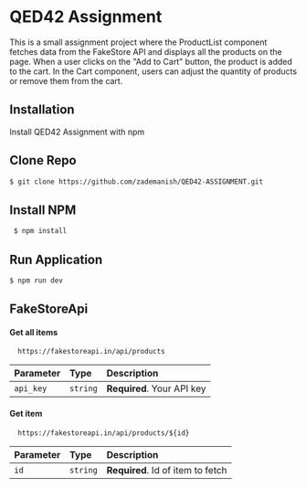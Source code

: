 
# QED42 Assignment 

This is a small assignment project where the ProductList component fetches data from the FakeStore API and displays all the products on the page. When a user clicks on the "Add to Cart" button, the product is added to the cart. In the Cart component, users can adjust the quantity of products or remove them from the cart.


## Installation

Install QED42 Assignment with npm


## Clone Repo
```bash
$ git clone https://github.com/zademanish/QED42-ASSIGNMENT.git
```
## Install NPM
```bash
 $ npm install 
```
## Run Application
```bash
$ npm run dev
```
    
## FakeStoreApi

#### Get all items

```http
  https://fakestoreapi.in/api/products
```

| Parameter | Type     | Description                |
| :-------- | :------- | :------------------------- |
| `api_key` | `string` | **Required**. Your API key |

#### Get item

```http
  https://fakestoreapi.in/api/products/${id}
```

| Parameter | Type     | Description                       |
| :-------- | :------- | :-------------------------------- |
| `id`      | `string` | **Required**. Id of item to fetch |


